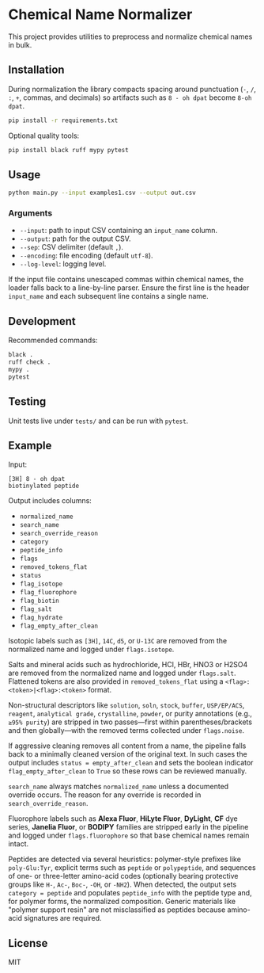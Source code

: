 # Chemical Name Normalizer

This project provides utilities to preprocess and normalize chemical names in bulk.

## Installation



During normalization the library compacts spacing around punctuation
(`-`, `/`, `:`, `+`, commas, and decimals) so artifacts such as `8 - oh dpat`
become `8-oh dpat`.

```bash
pip install -r requirements.txt
```

Optional quality tools:

```bash
pip install black ruff mypy pytest
```

## Usage

```bash
python main.py --input examples1.csv --output out.csv
```

### Arguments

- `--input`: path to input CSV containing an `input_name` column.
- `--output`: path for the output CSV.
- `--sep`: CSV delimiter (default `,`).
- `--encoding`: file encoding (default `utf-8`).
- `--log-level`: logging level.

If the input file contains unescaped commas within chemical names, the loader
falls back to a line-by-line parser. Ensure the first line is the header
`input_name` and each subsequent line contains a single name.

## Development

Recommended commands:

```bash
black .
ruff check .
mypy .
pytest
```

## Testing

Unit tests live under `tests/` and can be run with `pytest`.

## Example

Input:
```
[3H] 8 - oh dpat
biotinylated peptide
```

Output includes columns:
- `normalized_name`
- `search_name`
- `search_override_reason`
- `category`
- `peptide_info`
- `flags`
- `removed_tokens_flat`
- `status`
- `flag_isotope`
- `flag_fluorophore`
- `flag_biotin`
- `flag_salt`
- `flag_hydrate`
- `flag_empty_after_clean`

Isotopic labels such as `[3H]`, `14C`, `d5`, or `U-13C` are removed from the
normalized name and logged under `flags.isotope`.

Salts and mineral acids such as hydrochloride, HCl, HBr, HNO3 or H2SO4 are
removed from the normalized name and logged under `flags.salt`. Flattened
tokens are also provided in `removed_tokens_flat` using a
`<flag>:<token>|<flag>:<token>` format.

Non-structural descriptors like `solution`, `soln`, `stock`, `buffer`,
`USP/EP/ACS`, `reagent`, `analytical grade`, `crystalline`, `powder`, or
purity annotations (e.g., `≥95% purity`) are stripped in two passes—first within
parentheses/brackets and then globally—with the removed terms collected under
`flags.noise`.

If aggressive cleaning removes all content from a name, the pipeline falls back
to a minimally cleaned version of the original text. In such cases the output
includes `status = empty_after_clean` and sets the boolean indicator
`flag_empty_after_clean` to `True` so these rows can be reviewed manually.


`search_name` always matches `normalized_name` unless a documented override
occurs. The reason for any override is recorded in `search_override_reason`.

Fluorophore labels such as **Alexa Fluor**, **HiLyte Fluor**, **DyLight**,
**CF** dye series, **Janelia Fluor**, or **BODIPY** families are stripped
early in the pipeline and logged under `flags.fluorophore` so that base
chemical names remain intact.


Peptides are detected via several heuristics: polymer-style prefixes like
`poly-Glu:Tyr`, explicit terms such as `peptide` or `polypeptide`, and
sequences of one- or three-letter amino-acid codes (optionally bearing
protective groups like `H-`, `Ac-`, `Boc-`, `-OH`, or `-NH2`). When detected,
the output sets `category = peptide` and populates `peptide_info` with the
peptide type and, for polymer forms, the normalized composition. Generic
materials like "polymer support resin" are not misclassified as peptides
because amino-acid signatures are required.

## License

MIT
